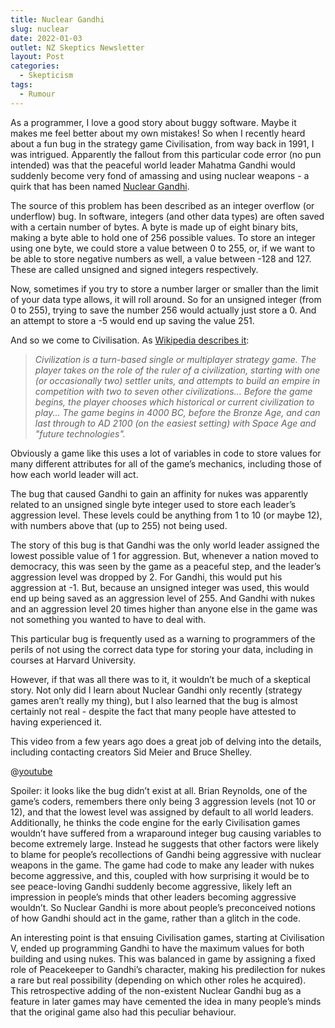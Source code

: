 ```yaml
---
title: Nuclear Gandhi
slug: nuclear
date: 2022-01-03
outlet: NZ Skeptics Newsletter
layout: Post
categories:
  - Skepticism
tags:
  - Rumour
---
```


As a programmer, I love a good story about buggy software. Maybe it makes me feel better about my own mistakes! So when I recently heard about a fun bug in the strategy game Civilisation, from way back in 1991, I was intrigued. Apparently the fallout from this particular code error (no pun intended) was that the peaceful world leader Mahatma Gandhi would suddenly become very fond of amassing and using nuclear weapons - a quirk that has been named [Nuclear Gandhi](https://en.wikipedia.org/wiki/Nuclear_Gandhi).

<!-- more -->

The source of this problem has been described as an integer overflow (or underflow) bug. In software, integers (and other data types) are often saved with a certain number of bytes. A byte is made up of eight binary bits, making a byte able to hold one of 256 possible values. To store an integer using one byte, we could store a value between 0 to 255, or, if we want to be able to store negative numbers as well, a value between -128 and 127. These are called unsigned and signed integers respectively.

Now, sometimes if you try to store a number larger or smaller than the limit of your data type allows, it will roll around. So for an unsigned integer (from 0 to 255), trying to save the number 256 would actually just store a 0. And an attempt to store a -5 would end up saving the value 251.

And so we come to Civilisation. As [Wikipedia describes it](https://en.wikipedia.org/wiki/Civilization_(video_game)):


> _Civilization is a turn-based single or multiplayer strategy game. The player takes on the role of the ruler of a civilization, starting with one (or occasionally two) settler units, and attempts to build an empire in competition with two to seven other civilizations… Before the game begins, the player chooses which historical or current civilization to play... The game begins in 4000 BC, before the Bronze Age, and can last through to AD 2100 (on the easiest setting) with Space Age and "future technologies"._

Obviously a game like this uses a lot of variables in code to store values for many different attributes for all of the game’s mechanics, including those of how each world leader will act.

The bug that caused Gandhi to gain an affinity for nukes was apparently related to an unsigned single byte integer used to store each leader’s aggression level. These levels could be anything from 1 to 10 (or maybe 12), with numbers above that (up to 255) not being used.

The story of this bug is that Gandhi was the only world leader assigned the lowest possible value of 1 for aggression. But, whenever a nation moved to democracy, this was seen by the game as a peaceful step, and the leader’s aggression level was dropped by 2. For Gandhi, this would put his aggression at -1. But, because an unsigned integer was used, this would end up being saved as an aggression level of 255. And Gandhi with nukes and an aggression level 20 times higher than anyone else in the game was not something you wanted to have to deal with.

This particular bug is frequently used as a warning to programmers of the perils of not using the correct data type for storing your data, including in courses at Harvard University.

However, if that was all there was to it, it wouldn’t be much of a skeptical story. Not only did I learn about Nuclear Gandhi only recently (strategy games aren’t really my thing), but I also learned that the bug is almost certainly not real - despite the fact that many people have attested to having experienced it.

This video from a few years ago does a great job of delving into the details, including contacting creators Sid Meier and Bruce Shelley.

@[youtube](https://www.youtube.com/watch?v=Ur3SdgkW8W4)

Spoiler: it looks like the bug didn’t exist at all. Brian Reynolds, one of the game’s coders, remembers there only being 3 aggression levels (not 10 or 12), and that the lowest level was assigned by default to all world leaders. Additionally, he thinks the code engine for the early Civilisation games wouldn’t have suffered from a wraparound integer bug causing variables to become extremely large. Instead he suggests that other factors were likely to blame for people’s recollections of Gandhi being aggressive with nuclear weapons in the game. The game had code to make any leader with nukes become aggressive, and this, coupled with how surprising it would be to see peace-loving Gandhi suddenly become aggressive, likely left an impression in people’s minds that other leaders becoming aggressive wouldn’t. So Nuclear Gandhi is more about people’s preconceived notions of how Gandhi should act in the game, rather than a glitch in the code.

An interesting point is that ensuing Civilisation games, starting at Civilisation V, ended up programming Gandhi to have the maximum values for both building and using nukes. This was balanced in game by assigning a fixed role of Peacekeeper to Gandhi’s character, making his predilection for nukes a rare but real possibility (depending on which other roles he acquired). This retrospective adding of the non-existent Nuclear Gandhi bug as a feature in later games may have cemented the idea in many people’s minds that the original game also had this peculiar behaviour.
